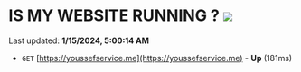 # IS MY WEBSITE RUNNING ? [![](https://img.shields.io/static/v1?label=Sponsor&message=%E2%9D%A4&logo=GitHub&color=%23fe8e86)](https://github.com/sponsors/<username>)

Last updated: **1/15/2024, 5:00:14 AM**

- `GET` [https://youssefservice.me](https://youssefservice.me) - **Up** (181ms)
